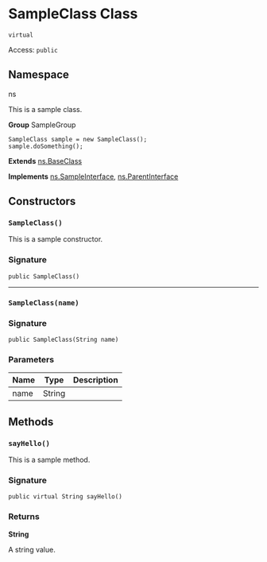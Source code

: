# SampleClass Class
`virtual`

Access: `public`

## Namespace
ns

This is a sample class.

**Group** SampleGroup

```apex
SampleClass sample = new SampleClass();
sample.doSomething();
```
**Extends**
[ns.BaseClass](../Miscellaneous/ns.BaseClass.md)

**Implements**
[ns.SampleInterface](../Miscellaneous/ns.SampleInterface.md), 
[ns.ParentInterface](../Miscellaneous/ns.ParentInterface.md)

## Constructors
### `SampleClass()`

This is a sample constructor.

### Signature
```apex
public SampleClass()
``` 

---
### `SampleClass(name)`

### Signature
```apex
public SampleClass(String name)
``` 

### Parameters
| Name | Type | Description |
|------|------|-------------|
| name | String |  |

## Methods
### `sayHello()`

This is a sample method.

### Signature
```apex
public virtual String sayHello()
``` 

### Returns
**String**

A string value.
